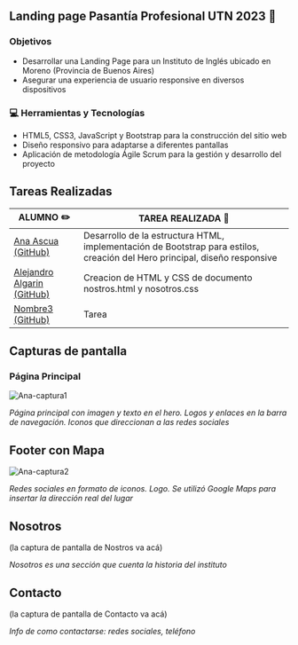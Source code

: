 ## Landing page Pasantía Profesional UTN 2023 :rocket:

### Objetivos

- Desarrollar una Landing Page para un Instituto de Inglés ubicado en Moreno (Provincia de Buenos Aires)
- Asegurar una experiencia de usuario responsive en diversos dispositivos

### 💻 Herramientas y Tecnologías

- HTML5, CSS3, JavaScript y Bootstrap para la construcción del sitio web
- Diseño responsivo para adaptarse a diferentes pantallas
- Aplicación de metodología Ágile Scrum para la gestión y desarrollo del proyecto

## Tareas Realizadas

| ALUMNO ✏️                                      | TAREA REALIZADA 📝                              |
|-----------------------------------------------|----------------------------------------------|
| [Ana Ascua (GitHub)](https://github.com/aniascua) | Desarrollo de la estructura HTML, implementación de Bootstrap para estilos, creación del Hero principal, diseño responsive            |
| [Alejandro Algarin (GitHub)](https://github.com/ale4287) | Creacion de HTML y CSS de documento nostros.html y nosotros.css             |
| [Nombre3 (GitHub)](https://github.com/alumno3) | Tarea             |


## Capturas de pantalla

### Página Principal
![Ana-captura1](https://github.com/aniascua/landing-pasantia-utn/assets/83845164/294783a2-cd9c-4452-9bf7-7333a543b166)

_Página principal con imagen y texto en el hero. Logos y enlaces en la barra de navegación. Iconos que direccionan a las redes sociales_

## Footer con Mapa
![Ana-captura2](https://github.com/aniascua/landing-pasantia-utn/assets/83845164/5d09f055-62e8-4171-9efd-f6f6c91688ff)


_Redes sociales en formato de iconos. Logo. Se utilizó Google Maps para insertar la dirección real del lugar_

## Nosotros
(la captura de pantalla de Nostros va acá)

_Nosotros es una sección que cuenta la historia del instituto_

## Contacto
(la captura de pantalla de Contacto va acá)

_Info de como contactarse: redes sociales, teléfono_
